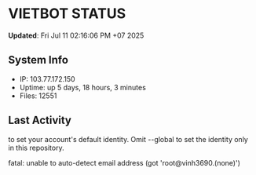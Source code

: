 # VIETBOT STATUS
**Updated**: Fri Jul 11 02:16:06 PM +07 2025

## System Info
- IP: 103.77.172.150
- Uptime: up 5 days, 18 hours, 3 minutes
- Files: 12551

## Last Activity

to set your account's default identity.
Omit --global to set the identity only in this repository.

fatal: unable to auto-detect email address (got 'root@vinh3690.(none)')
